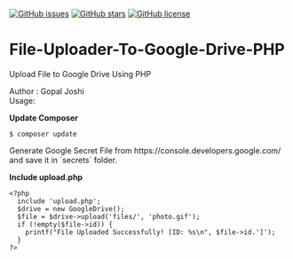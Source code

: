 [![GitHub issues](https://img.shields.io/github/issues/spjoshis/File-Uploader-To-Google-Drive-PHP.svg)](https://github.com/spjoshis/File-Uploader-To-Google-Drive-PHP/issues) [![GitHub stars](https://img.shields.io/github/stars/spjoshis/File-Uploader-To-Google-Drive-PHP.svg)](https://github.com/spjoshis/File-Uploader-To-Google-Drive-PHP/stargazers) [![GitHub license](https://img.shields.io/github/license/spjoshis/File-Uploader-To-Google-Drive-PHP.svg)](https://github.com/spjoshis/File-Uploader-To-Google-Drive-PHP)
    
# File-Uploader-To-Google-Drive-PHP
Upload File to Google Drive Using PHP

Author : Gopal Joshi <br>
Usage:

<b>Update Composer</b>
<pre><code>$ composer update</code></pre>
<p>Generate Google Secret File from https://console.developers.google.com/ and save it in `secrets` folder.</p>

<b>Include upload.php</b>
<pre><code>&lt;?php
  include 'upload.php';
  $drive = new GoogleDrive();
  $file = $drive->upload('files/', 'photo.gif');
  if (!empty($file->id)) {
    printf("File Uploaded Successfully! [ID: %s\n", $file->id.']');
  }
?&gt;
</code></pre>
